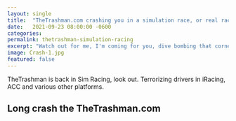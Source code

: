 ```yaml
---
layout: single
title:  "TheTrashman.com crashing you in a simulation race, or real race, near you"
date:   2021-09-23 08:00:00 -0600
categories: 
permalink: thetrashman-simulation-racing
excerpt: "Watch out for me, I'm coming for you, dive bombing that corner."
image: Crash-1.jpg
featured: false
---
```


TheTrashman is back in Sim Racing, look out. Terrorizing drivers in iRacing, ACC and various other platforms.



## Long crash the TheTrashman.com